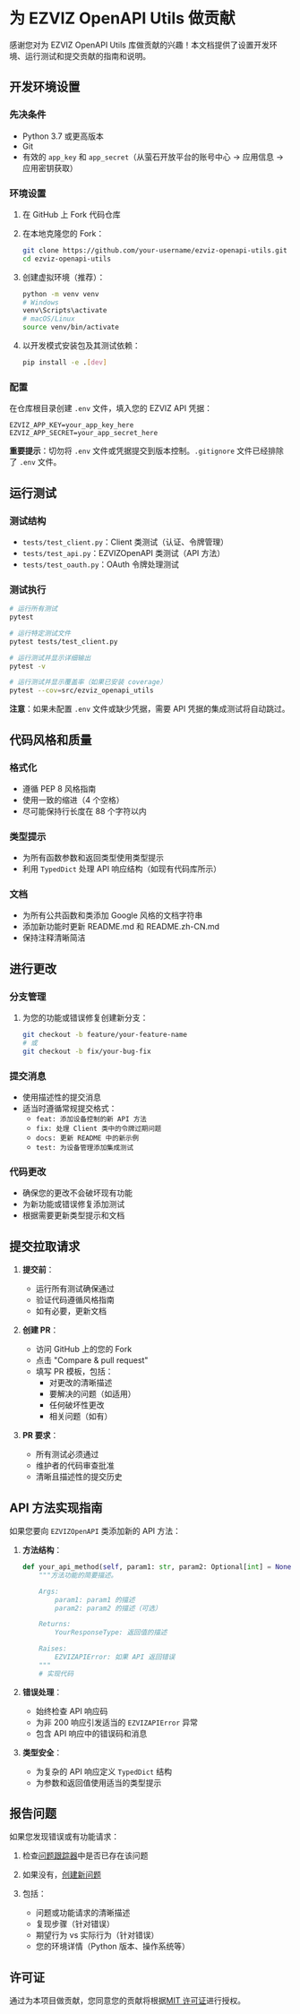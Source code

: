 # 为 EZVIZ OpenAPI Utils 做贡献

感谢您对为 EZVIZ OpenAPI Utils 库做贡献的兴趣！本文档提供了设置开发环境、运行测试和提交贡献的指南和说明。

## 开发环境设置

### 先决条件

- Python 3.7 或更高版本
- Git
- 有效的 `app_key` 和 `app_secret`（从萤石开放平台的账号中心 → 应用信息 → 应用密钥获取）

### 环境设置

1. 在 GitHub 上 Fork 代码仓库

2. 在本地克隆您的 Fork：

   ```bash
   git clone https://github.com/your-username/ezviz-openapi-utils.git
   cd ezviz-openapi-utils
   ```

3. 创建虚拟环境（推荐）：

   ```bash
   python -m venv venv
   # Windows
   venv\Scripts\activate
   # macOS/Linux
   source venv/bin/activate
   ```

4. 以开发模式安装包及其测试依赖：

   ```bash
   pip install -e .[dev]
   ```

### 配置

在仓库根目录创建 `.env` 文件，填入您的 EZVIZ API 凭据：

```env
EZVIZ_APP_KEY=your_app_key_here
EZVIZ_APP_SECRET=your_app_secret_here
```

**重要提示**：切勿将 `.env` 文件或凭据提交到版本控制。`.gitignore` 文件已经排除了 `.env` 文件。

## 运行测试

### 测试结构

- `tests/test_client.py`：Client 类测试（认证、令牌管理）
- `tests/test_api.py`：EZVIZOpenAPI 类测试（API 方法）
- `tests/test_oauth.py`：OAuth 令牌处理测试

### 测试执行

```bash
# 运行所有测试
pytest

# 运行特定测试文件
pytest tests/test_client.py

# 运行测试并显示详细输出
pytest -v

# 运行测试并显示覆盖率（如果已安装 coverage）
pytest --cov=src/ezviz_openapi_utils
```

**注意**：如果未配置 `.env` 文件或缺少凭据，需要 API 凭据的集成测试将自动跳过。

## 代码风格和质量

### 格式化

- 遵循 PEP 8 风格指南
- 使用一致的缩进（4 个空格）
- 尽可能保持行长度在 88 个字符以内

### 类型提示

- 为所有函数参数和返回类型使用类型提示
- 利用 `TypedDict` 处理 API 响应结构（如现有代码库所示）

### 文档

- 为所有公共函数和类添加 Google 风格的文档字符串
- 添加新功能时更新 README.md 和 README.zh-CN.md
- 保持注释清晰简洁

## 进行更改

### 分支管理

1. 为您的功能或错误修复创建新分支：

   ```bash
   git checkout -b feature/your-feature-name
   # 或
   git checkout -b fix/your-bug-fix
   ```

### 提交消息

- 使用描述性的提交消息
- 适当时遵循常规提交格式：
  - `feat: 添加设备控制的新 API 方法`
  - `fix: 处理 Client 类中的令牌过期问题`
  - `docs: 更新 README 中的新示例`
  - `test: 为设备管理添加集成测试`

### 代码更改

- 确保您的更改不会破坏现有功能
- 为新功能或错误修复添加测试
- 根据需要更新类型提示和文档

## 提交拉取请求

1. **提交前**：

   - 运行所有测试确保通过
   - 验证代码遵循风格指南
   - 如有必要，更新文档

2. **创建 PR**：

   - 访问 GitHub 上的您的 Fork
   - 点击 "Compare & pull request"
   - 填写 PR 模板，包括：
     - 对更改的清晰描述
     - 要解决的问题（如适用）
     - 任何破坏性更改
     - 相关问题（如有）

3. **PR 要求**：

   - 所有测试必须通过
   - 维护者的代码审查批准
   - 清晰且描述性的提交历史

## API 方法实现指南

如果您要向 `EZVIZOpenAPI` 类添加新的 API 方法：

1. **方法结构**：

   ```python
   def your_api_method(self, param1: str, param2: Optional[int] = None) -> YourResponseType:
       """方法功能的简要描述。

       Args:
           param1: param1 的描述
           param2: param2 的描述（可选）

       Returns:
           YourResponseType: 返回值的描述

       Raises:
           EZVIZAPIError: 如果 API 返回错误
       """
       # 实现代码
   ```

2. **错误处理**：

   - 始终检查 API 响应码
   - 为非 200 响应引发适当的 `EZVIZAPIError` 异常
   - 包含 API 响应中的错误码和消息

3. **类型安全**：

   - 为复杂的 API 响应定义 `TypedDict` 结构
   - 为参数和返回值使用适当的类型提示

## 报告问题

如果您发现错误或有功能请求：

1. 检查[问题跟踪器](https://github.com/sunbos/ezviz-openapi-utils/issues)中是否已存在该问题

2. 如果没有，[创建新问题](https://github.com/sunbos/ezviz-openapi-utils/issues/new)

3. 包括：

   - 问题或功能请求的清晰描述
   - 复现步骤（针对错误）
   - 期望行为 vs 实际行为（针对错误）
   - 您的环境详情（Python 版本、操作系统等）

## 许可证

通过为本项目做贡献，您同意您的贡献将根据[MIT 许可证](LICENSE)进行授权。